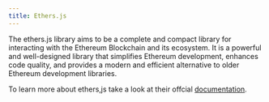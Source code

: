 ```yaml
---
title: Ethers.js
---
```


 The ethers.js library aims to be a complete and compact library for interacting with the Ethereum Blockchain and its ecosystem. It is a powerful and well-designed library that simplifies Ethereum development, enhances code quality, and provides a modern and efficient alternative to older Ethereum development libraries.

To learn more about ethers,js take a look at their offcial [documentation](https://docs.ethers.org/v6/).